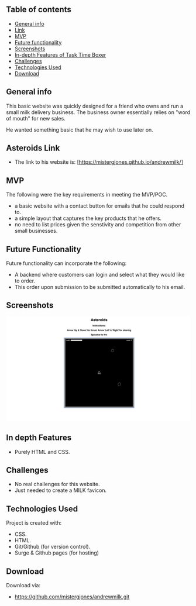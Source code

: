 ## Table of contents

-   [General info](#general-info)
-   [Link](#asteroids-link)
-   [MVP](#MVP)
-   [Future functionality](#future-functionality)
-   [Screenshots](#screenshots)
-   [In-depth Features of Task Time Boxer](#in-depth-features)
-   [Challenges](#challenges)
-   [Technologies Used](#technologies-used)
-   [Download](#download)

## General info

This basic website was quickly designed for a friend who owns and run a small milk delivery business. The business owner essentially relies on "word of mouth" for new sales.

He wanted something basic that he may wish to use later on.

## Asteroids Link

-   The link to his website is:
    [https://mistergjones.github.io/andrewmilk/]

## MVP

The following were the key requirements in meeting the MVP/POC.

-   a basic website with a contact button for emails that he could respond to.
-   a simple layout that captures the key products that he offers.
-   no need to list prices given the senstivity and competition from other small businesses.

## Future Functionality

Future functionality can incorporate the following:

-   A backend where customers can login and select what they would like to order.
-   This order upon submission to be submitted automatically to his email.

## Screenshots

![Example screenshot](screenshot.png)

## In depth Features

-   Purely HTML and CSS.

## Challenges

-   No real challenges for this website.
-   Just needed to create a MILK favicon.

## Technologies Used

Project is created with:

-   CSS.
-   HTML.
-   Git/Github (for version control).
-   Surge & Github pages (for hosting)

## Download

Download via:

-   https://github.com/mistergjones/andrewmilk.git
